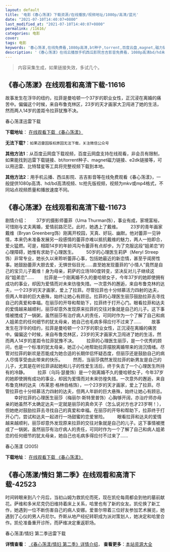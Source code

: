 ```yaml
---
layout: default
title: '电影《春心荡漾》下载资源/在线播放/视频地址/1080p/高清/蓝光'
date: "2021-07-10T14:40:07+0800"
last_modified_at: "2021-07-10T14:40:07+0800"
permalink: /11616/
categories: 电影
cover:
tags: 电影
keywords: '春心荡漾,在线免费看,1080p高清,bt种子,torrent,百度云盘,magnet,磁力链,迅雷下载资源'
description: '《春心荡漾》在线云播放手机西瓜影院吉吉影音免费看，1080p高清bd/hd未删减完整版和tc抢先枪版，mkv/mp4格式，附带bt/torrent种子、magnet/磁力链、百度云盘、网盘资源迅雷下载链接'
---
```


>内容采集生成，如果链接失效，多试几个。


## 《春心荡漾》在线观看和高清下载-11616

故事发生在浮华的纽约，拉菲是曼哈顿一个37岁的职业女性，正沉浸在离婚的痛苦中。偏偏这个时候，来自布鲁克林区，23岁的天才画家大卫闯进了她的生活，然而两人14岁的差距令拉菲犹豫不决。


春心荡漾迅雷下载

**下载地址**： [在线观看下载 《春心荡漾》](https://www.993dy.com//vod-detail-id-20887.html) 


**无法下载?**：`如果迅雷因版权原因无法下载，关注微信公众号 `

**其他方法1**：从百度云网盘下载视频，百度云网盘支持在线观看，非会员有限制，如果能找到迅雷下载链接、bt/torrent种子、magnet磁力链接、e2dk链接等，可以用迅雷、比特彗星等工具将完整视频下载到本地。

**其他方法2**：用手机云播、西瓜影院、吉吉影音等在线免费观看《春心荡漾》，一般提供1080p高清、hd/bd高清视频、tc抢先版视频，视频为mkv或mp4格式，不同站点视频质量和播放速度不同。


## 《春心荡漾》在线观看和高清下载-11673

剧情介绍：　　37岁的摄影师蕾菲（Uma Thurman饰），事业有成，家境富裕，可惜刚与丈夫离婚，爱情前路茫茫。此时，她遇上了戴维。 　　23岁的青年画家戴维（Bryan Greenberg饰）刚离开校园，天真、好玩、幽默。他对蕾菲一见钟情，本来仍未准备发展另一段感情的蕾菲亦难以抵抗戴维的魅力，两人一拍即合，爱火猛燃。可是，相距14岁的年龄鸿沟令蕾菲有点却步。为了克服这段“姐弟恋”的心理障碍，她惟有求助于心理医生。 　　50岁的心理医生莉萨（Meryl Streep饰）非常专业，她长久以来聆听蕾菲心事，包括她最近的新恋情，甚至乎闺房性事。她鼓励蕾菲大胆去爱，无惧世俗目光……直至她发现蕾菲的“小情人”竟然是自己的宝贝儿子戴维！身为母亲，莉萨的立场180度转变，坚决反对儿子继续这段“姐弟恋”…… 　　拉菲是一个刚离婚不久的曼哈顿女子，今年37岁的她即使拥有成功的事业，却因为爱情而对未来彷徨失措。一次意外的邂逅，来自布鲁克林的达夫，一个23岁的天才画家，爱上了拉菲。尽管拉菲也十分倾慕活力四射的达夫，但两人年龄的巨大悬殊，始终让她心有顾忌。拉菲的心理医生丽莎鼓励拉菲去寻找自己的真爱和幸福。在丽莎的开导和帮助下，拉菲终于打开心门。眼看拉菲和达夫的爱情越来越顺利，丽莎却意外发现原来拉菲的交往对象就是自己的儿子。这下事情被搅成了一锅粥，虽然丽莎有治疗病人的责任，可同时作为一个了解了自己和病人姐弟恋的任何细节的犹太母亲，她自己也毛病多得应付不过来了…… 　　故事发生在浮华的纽约，拉菲是曼哈顿一个37岁的职业女性，正沉浸在离婚的痛苦中。偏偏这个时候，来自布鲁克林区，23岁的天才画家大卫闯进了她的生活，然而两人14岁的差距令拉菲犹豫不决。 　　拉菲的心理医生丽莎，是一个优秀的顾问，也是一个标准的犹太母亲，她正小心地帮助拉菲摆脱离婚带来的消沉情绪。尽管对拉菲的新欢是否能成为她合适的长期伴侣怀疑态度，但丽莎还是鼓励自己的病人尽情享受由此带来的快乐。 　　然而，当丽莎偶然发现拉菲的新男友是自己的儿子，尤其是在听拉菲讲起她和儿子的性爱生活后，终于失去了一个心理医生所持有的冷静。 　　拉菲（乌玛·瑟曼饰）是一个刚离婚不久的曼哈顿女子，今年37岁的她即使拥有成功的事业，却因为爱情而对未来彷徨失措。一次意外的邂逅，来自布鲁克林的达夫（布莱恩·格林伯格饰），一个23岁的天才画家，爱上了拉菲。尽管拉菲也十分倾慕活力四射的达夫，但两人年龄的巨大悬殊，始终让她心有顾忌。 　　幸好拉菲的心理医生丽莎（梅丽尔·斯特里普饰）心胸够开阔，亦治疗师亦母亲的她虽然不太确定达夫一定就是丽莎的真命天子（怎么说对方也才23岁啊！），但她绝对鼓励拉菲去寻找自己的真爱和幸福。在丽莎的开导和帮助下，拉菲终于打开心门，尝试和达夫一起进行一场甜蜜的恋爱冒险。 　　眼看拉菲和达夫的爱情越来越顺利，丽莎却意外发现原来拉菲的交往对象就是自己的儿子。这下事情被搅成了一锅粥，虽然丽莎有治疗病人的责任，可同时作为一个了解了自己和病人姐弟恋的任何细节的犹太母亲，她自己也毛病多得应付不过来了……


春心荡漾 (2005)

**下载地址**： [在线观看下载 《春心荡漾》](https://www.btbtdy.me/btdy/dy7546.html) 


## 《春心荡漾/情妇 第二季》在线观看和高清下载-42523

时间转眼来到八个月后，当初山姆为救凯伦而死，现在凯伦每周都会到他的墓前献花。萨维和多米尼克仍旧维持着床上关系，哈里也有了新的女友。凯伦换了新工作，她遇到一位不断伤害自己的病人安娜。爱普尔带着三位好友参加艺术展览，她遇到了心仪的男人丹尼尔。乔斯从地产经纪转职成为派对策划人，她决定和哈里合作。凯伦准备重开诊所，而萨维决定重返职场。<!---剧情end--->


春心荡漾/情妇 第二季迅雷下载

**详情查看**： [《春心荡漾/情妇 第二季》详情介绍](/movie/42523/)， **查看更多**：[本站资源大全](/movie/t/all/)

